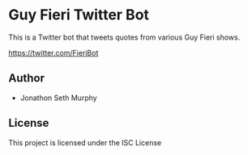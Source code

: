 # Guy Fieri Twitter Bot

This is a Twitter bot that tweets quotes from various Guy Fieri shows.

https://twitter.com/FieriBot

## Author

* Jonathon Seth Murphy

## License

This project is licensed under the ISC License

